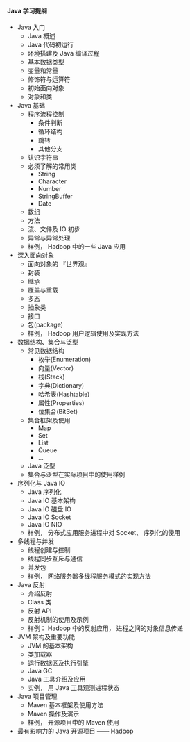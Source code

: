 #### Java 学习提纲

- Java 入门
  - Java 概述
  - Java 代码初运行
  - 环境搭建及 Java 编译过程
  - 基本数据类型
  - 变量和常量
  - 修饰符与运算符
  - 初始面向对象
  - 对象和类
- Java 基础
  - 程序流程控制
    - 条件判断
    - 循环结构
    - 跳转
    - 其他分支
  - 认识字符串
  - 必须了解的常用类
    - String
    - Character
    - Number
    - StringBuffer
    - Date
  - 数组
  - 方法
  - 流、文件及 IO 初步
  - 异常与异常处理
  - 样例， Hadoop 中的一些 Java 应用
- 深入面向对象
  - 面向对象的 『世界观』
  - 封装
  - 继承
  - 覆盖与重载
  - 多态
  - 抽象类
  - 接口
  - 包(package)
  - 样例， Hadoop 用户逻辑使用及实现方法
- 数据结构、集合与泛型
  - 常见数据结构
    - 枚举(Enumeration)
    - 向量(Vector)
    - 栈(Stack)
    - 字典(Dictionary)
    - 哈希表(Hashtable)
    - 属性(Properties)
    - 位集合(BitSet)
  - 集合框架及使用
    - Map
    - Set
    - List
    - Queue
    - ...
  - Java 泛型
  - 集合与泛型在实际项目中的使用样例
- 序列化与 Java IO
  - Java 序列化
  - Java IO 基本架构
  - Java IO 磁盘 IO
  - Java IO Socket
  - Java IO NIO
  - 样例， 分布式应用服务进程中对 Socket、 序列化的使用
- 多线程与并发
  - 线程创建与控制
  - 线程同步互斥与通信
  - 并发包
  - 样例， 网络服务器多线程服务模式的实现方法
- Java 反射
  - 介绍反射
  - Class 类
  - 反射 API
  - 反射机制的使用及示例
  - 样例： Hadoop 中的反射应用， 进程之间的对象信息传递
- JVM 架构及重要功能
  - JVM 的基本架构
  - 类加载器
  - 运行数据区及执行引擎
  - Java GC
  - Java 工具介绍及应用
  - 实例， 用 Java 工具观测进程状态
- Java 项目管理
  - Maven 基本框架及使用方法
  - Maven 操作及演示
  - 样例， 开源项目中的 Maven 使用
- 最有影响力的 Java 开源项目 —— Hadoop